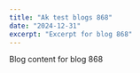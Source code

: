 ```yaml
---
title: "Ak test blogs 868"
date: "2024-12-31"
excerpt: "Excerpt for blog 868"
---
```


Blog content for blog 868